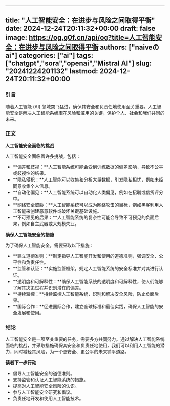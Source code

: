 
---
title: "人工智能安全：在进步与风险之间取得平衡"
date: 2024-12-24T20:11:32+00:00
draft: false
image: https://og.g0f.cn/api/og?title=人工智能安全：在进步与风险之间取得平衡
authors: ["naiveのai"]
categories: ["ai"]
tags: ["chatgpt","sora","openai","Mistral AI"]
slug: "20241224201132"
lastmod: 2024-12-24T20:11:32+00:00
---
### 引言

随着人工智能 (AI) 领域突飞猛进，确保其安全和负责任地使用至关重要。人工智能安全是解决人工智能系统潜在风险和滥用的关键，保护个人、社会和我们共同的未来。

### 正文

**人工智能安全面临的挑战**

人工智能安全面临着许多挑战，包括：

- **偏差和歧视：**人工智能系统可能会受到训练数据的偏差影响，导致不公平或歧视性的结果。
- **隐私侵犯：**人工智能可以收集和分析大量数据，引发隐私担忧，例如未经同意收集个人信息。
- **自动化偏见：**人工智能系统可以自动化人类偏见，例如在招聘或信贷评分中。
- **网络安全威胁：**人工智能系统可以成为网络攻击的目标，例如黑客利用人工智能来创建恶意软件或破坏关键基础设施。
- **不可预见的后果：**人工智能系统的复杂性可能会导致不可预见的负面后果，例如自主武器或大规模失业。

**确保人工智能安全的措施**

为了确保人工智能安全，需要采取以下措施：

- **建立道德准则：**制定指导人工智能开发和使用的道德准则，强调安全、公平性和负责任性。
- **监管和认证：**实施监管框架，规定人工智能系统的安全标准并对其进行认证。
- **透明度和可解释性：**确保人工智能系统的透明度和可解释性，使人们能够了解其决策过程并识别潜在的偏差。
- **持续监控：**持续监控人工智能系统，识别和解决安全风险，防止负面后果。
- **国际合作：**促进国际合作，建立全球标准和最佳实践，确保人工智能的安全发展和使用。

### 结论

人工智能安全是一项至关重要的任务，需要多方共同努力。通过解决人工智能系统面临的挑战，并采取措施确保其安全和负责任地使用，我们可以利用人工智能的潜力，同时减轻其风险，为一个更安全、更公平的未来铺平道路。

**读者下一步行动**

* 倡导人工智能安全的道德准则。
* 支持监管和认证人工智能系统的措施。
* 提高对人工智能安全风险的认识。
* 参与人工智能安全研究和倡议。
* 负责任地开发和使用人工智能技术。